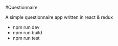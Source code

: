 #Questionnaire

A simple questionnaire app written in react & redux

- npm run dev
- npm run build
- npm run test

